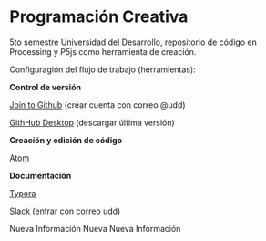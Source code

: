 # Programación Creativa
5to semestre Universidad del Desarrollo, repositorio de código en Processing y P5js como herramienta de creación.

Configuragión del flujo de trabajo (herramientas):

**Control de versión**

[Join to Github](https://github.com/join) (crear cuenta con correo @udd)

[GithHub Desktop](https://desktop.github.com/) (descargar última versión)

**Creación y edición de código**

[Atom](https://atom.io/)

**Documentación**

[Typora](https://typora.io/)

[Slack](https://join.slack.com/t/pcudd18/shared_invite/enQtMzI1NzQ2OTI2OTQ5LTA4NzkxMmE2NDYyMDhkOWI2ZjEwMTUxNDk0ODE0OTE2NzAyODhkMTRmYjYxM2U5ODg1YWRlOGE1YzAwZDU1ZDg) (entrar con correo udd)  

Nueva Información
Nueva Nueva Información

